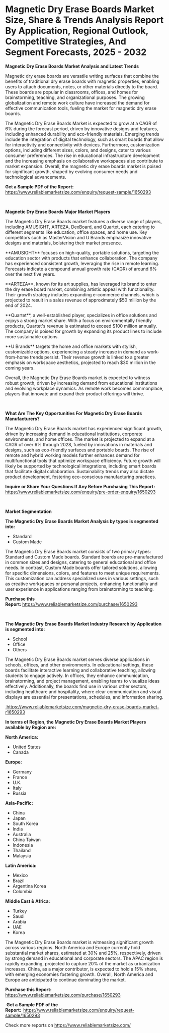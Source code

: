 <p><h1>Magnetic Dry Erase Boards Market Size, Share & Trends Analysis Report By Application, Regional Outlook, Competitive Strategies, And Segment Forecasts, 2025 - 2032</h1></p><p><strong>Magnetic Dry Erase Boards Market Analysis and Latest Trends</strong></p>
<p><p>Magnetic dry erase boards are versatile writing surfaces that combine the benefits of traditional dry erase boards with magnetic properties, enabling users to attach documents, notes, or other materials directly to the board. These boards are popular in classrooms, offices, and homes for brainstorming, teaching, and organizational purposes. The growing globalization and remote work culture have increased the demand for effective communication tools, fueling the market for magnetic dry erase boards.</p><p>The Magnetic Dry Erase Boards Market is expected to grow at a CAGR of 6% during the forecast period, driven by innovative designs and features, including enhanced durability and eco-friendly materials. Emerging trends include the integration of digital technology, such as smart boards that allow for interactivity and connectivity with devices. Furthermore, customization options, including different sizes, colors, and designs, cater to various consumer preferences. The rise in educational infrastructure development and the increasing emphasis on collaborative workspaces also contribute to market expansion. Overall, the magnetic dry erase boards market is poised for significant growth, shaped by evolving consumer needs and technological advancements.</p></p>
<p><strong>Get a Sample PDF of the Report:&nbsp;</strong> <a href="https://www.reliablemarketsize.com/enquiry/request-sample/1650293?utm_campaign=3516&utm_medium=2&utm_source=Github&utm_content=ia&utm_term=04042025&utm_id=magnetic-dry-erase-boards">https://www.reliablemarketsize.com/enquiry/request-sample/1650293</a></p>
<p>&nbsp;</p>
<p><strong>Magnetic Dry Erase Boards Major Market Players</strong></p>
<p><p>The Magnetic Dry Erase Boards market features a diverse range of players, including AMUSIGHT, ARTEZA, DexBoard, and Quartet, each catering to different segments like education, office spaces, and home use. Key competitors such as MasterVision and U Brands emphasize innovative designs and materials, bolstering their market presence.</p><p>**AMUSIGHT** focuses on high-quality, portable solutions, targeting the education sector with products that enhance collaboration. The company has experienced consistent growth, leveraging the rise in remote learning. Forecasts indicate a compound annual growth rate (CAGR) of around 6% over the next five years.</p><p>**ARTEZA**, known for its art supplies, has leveraged its brand to enter the dry erase board market, combining artistic appeal with functionality. Their growth strategy includes expanding e-commerce channels, which is projected to result in a sales revenue of approximately $50 million by the end of 2024.</p><p>**Quartet**, a well-established player, specializes in office solutions and enjoys a strong market share. With a focus on environmentally friendly products, Quartet's revenue is estimated to exceed $100 million annually. The company is poised for growth by expanding its product lines to include more sustainable options.</p><p>**U Brands** targets the home and office markets with stylish, customizable options, experiencing a steady increase in demand as work-from-home trends persist. Their revenue growth is linked to a greater emphasis on workspace aesthetics, projected to reach $30 million in the coming years.</p><p>Overall, the Magnetic Dry Erase Boards market is expected to witness robust growth, driven by increasing demand from educational institutions and evolving workplace dynamics. As remote work becomes commonplace, players that innovate and expand their product offerings will thrive.</p></p>
<p>&nbsp;</p>
<p><strong>What Are The Key Opportunities For Magnetic Dry Erase Boards Manufacturers?</strong></p>
<p><p>The Magnetic Dry Erase Boards market has experienced significant growth, driven by increasing demand in educational institutions, corporate environments, and home offices. The market is projected to expand at a CAGR of over 6% through 2028, fueled by innovations in materials and designs, such as eco-friendly surfaces and portable boards. The rise of remote and hybrid working models further enhances demand for multifunctional tools that optimize workspace efficiency. Future growth will likely be supported by technological integrations, including smart boards that facilitate digital collaboration. Sustainability trends may also dictate product development, fostering eco-conscious manufacturing practices.</p></p>
<p><strong>Inquire or Share Your Questions If Any Before Purchasing This Report:</strong> <a href="https://www.reliablemarketsize.com/enquiry/pre-order-enquiry/1650293?utm_campaign=3516&utm_medium=2&utm_source=Github&utm_content=ia&utm_term=04042025&utm_id=magnetic-dry-erase-boards">https://www.reliablemarketsize.com/enquiry/pre-order-enquiry/1650293</a></p>
<p>&nbsp;</p>
<p><strong>Market Segmentation</strong></p>
<p><strong>The Magnetic Dry Erase Boards Market Analysis by types is segmented into:</strong></p>
<p><ul><li>Standard</li><li>Custom Made</li></ul></p>
<p><p>The Magnetic Dry Erase Boards market consists of two primary types: Standard and Custom Made boards. Standard boards are pre-manufactured in common sizes and designs, catering to general educational and office needs. In contrast, Custom Made boards offer tailored solutions, allowing for specific dimensions, colors, and features to meet unique requirements. This customization can address specialized uses in various settings, such as creative workspaces or personal projects, enhancing functionality and user experience in applications ranging from brainstorming to teaching.</p></p>
<p><strong>Purchase this Report:&nbsp;</strong><a href="https://www.reliablemarketsize.com/purchase/1650293?utm_campaign=3516&utm_medium=2&utm_source=Github&utm_content=ia&utm_term=04042025&utm_id=magnetic-dry-erase-boards">https://www.reliablemarketsize.com/purchase/1650293</a></p>
<p>&nbsp;</p>
<p><strong>The Magnetic Dry Erase Boards Market Industry Research by Application is segmented into:</strong></p>
<p><ul><li>School</li><li>Office</li><li>Others</li></ul></p>
<p><p>The Magnetic Dry Erase Boards market serves diverse applications in schools, offices, and other environments. In educational settings, these boards facilitate interactive learning and collaborative teaching, allowing students to engage actively. In offices, they enhance communication, brainstorming, and project management, enabling teams to visualize ideas effectively. Additionally, the boards find use in various other sectors, including healthcare and hospitality, where clear communication and visual displays are essential for presentations, schedules, and information sharing.</p></p>
<p><a href="https://www.reliablemarketsize.com/magnetic-dry-erase-boards-market-r1650293?utm_campaign=3516&utm_medium=2&utm_source=Github&utm_content=ia&utm_term=04042025&utm_id=magnetic-dry-erase-boards">&nbsp;https://www.reliablemarketsize.com/magnetic-dry-erase-boards-market-r1650293</a></p>
<p><strong>In terms of Region, the Magnetic Dry Erase Boards Market Players available by Region are:</strong></p>
<p>
    <p> <strong> North America: </strong>
        <ul>
            <li>United States</li>
            <li>Canada</li>
        </ul>
        </p> 
    <p> <strong> Europe: </strong>
        <ul>
            <li>Germany</li>
            <li>France</li>
            <li>U.K.</li>
            <li>Italy</li>
            <li>Russia</li>
        </ul>
        </p> 
    <p> <strong> Asia-Pacific: </strong>
        <ul>
            <li>China</li>
            <li>Japan</li>
            <li>South Korea</li>
            <li>India</li>
            <li>Australia</li>
            <li>China Taiwan</li>
            <li>Indonesia</li>
            <li>Thailand</li>
            <li>Malaysia</li>
        </ul>
        </p> 
    <p> <strong> Latin America: </strong>
        <ul>
            <li>Mexico</li>
            <li>Brazil</li>
            <li>Argentina Korea</li>
            <li>Colombia</li>
        </ul>
        </p> 
    <p> <strong> Middle East & Africa: </strong>
        <ul>
            <li>Turkey</li>
            <li>Saudi</li>
            <li>Arabia</li>
            <li>UAE</li>
            <li>Korea</li>
        </ul>
    </p>
    </p>
<p><p>The Magnetic Dry Erase Boards market is witnessing significant growth across various regions. North America and Europe currently hold substantial market shares, estimated at 30% and 25%, respectively, driven by strong demand in educational and corporate sectors. The APAC region is rapidly expanding, projected to capture 20% of the market as urbanization increases. China, as a major contributor, is expected to hold a 15% share, with emerging economies fostering growth. Overall, North America and Europe are anticipated to continue dominating the market.</p></p>
<p><strong>Purchase this Report: </strong><a href="https://www.reliablemarketsize.com/purchase/1650293?utm_campaign=3516&utm_medium=2&utm_source=Github&utm_content=ia&utm_term=04042025&utm_id=magnetic-dry-erase-boards">https://www.reliablemarketsize.com/purchase/1650293</a></p>
<p>&nbsp;<strong>Get a Sample PDF of the Report:&nbsp;&nbsp;</strong><a href="https://www.reliablemarketsize.com/enquiry/request-sample/1650293?utm_campaign=3516&utm_medium=2&utm_source=Github&utm_content=ia&utm_term=04042025&utm_id=magnetic-dry-erase-boards">https://www.reliablemarketsize.com/enquiry/request-sample/1650293</a></p>
<p><strong></strong></p>
<p>Check more reports on <a href="https://www.reliablemarketsize.com/?utm_campaign=3516&utm_medium=2&utm_source=Github&utm_content=ia&utm_term=04042025&utm_id=magnetic-dry-erase-boards">https://www.reliablemarketsize.com/</a></p>